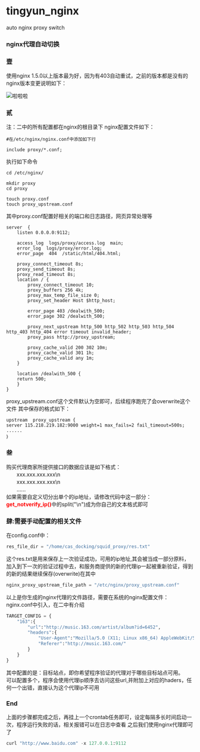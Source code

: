 # tingyun_nginx
auto nginx proxy switch

### nginx代理自动切换
### 壹
使用nginx 1.5.0以上版本最为好，因为有403自动重试，之前的版本都是没有的  
nginx版本变更说明如下：

![啦啦啦](https://github.com/tingyunsay/tingyun_nginx/raw/master/img/version_change.png)
### 贰
注：二中的所有配置都在nginx的根目录下
nginx配置文件如下：
```text
#在/etc/nginx/nginx.conf中添加如下行

include proxy/*.conf;
```
执行如下命令
```text
cd /etc/nginx/

mkdir proxy
cd proxy

touch proxy.conf
touch proxy_upstream.conf
```
其中proxy.conf配置好相关的端口和日志路径，网页异常处理等
```text
server  {
    listen 0.0.0.0:9112;

    access_log  logs/proxy/access.log  main;
    error_log  logs/proxy/error.log;
    error_page  404  /static/html/404.html;

    proxy_connect_timeout 8s;
    proxy_send_timeout 8s;
    proxy_read_timeout 8s;
    location / {
        proxy_connect_timeout 10;
        proxy_buffers 256 4k;
        proxy_max_temp_file_size 0;
        proxy_set_header Host $http_host;
        
        error_page 403 /dealwith_500;
        error_page 302 /dealwith_500;

        proxy_next_upstream http_500 http_502 http_503 http_504 http_403 http_404 error timeout invalid_header;
        proxy_pass http://proxy_upstream;

        proxy_cache_valid 200 302 10m;
        proxy_cache_valid 301 1h;
        proxy_cache_valid any 1m;
    }

    location /dealwith_500 {
    return 500;
    }
}
```
proxy_upstream.conf这个文件默认为空即可，后续程序跑完了会overwrite这个文件
其中保存的格式如下：
```text
upstream  proxy_upstream {
server 115.218.219.182:9000 weight=1 max_fails=2 fail_timeout=500s;
......
｝
```
### 叁
购买代理商家所提供接口的数据应该是如下格式：  
　　xxx.xxx.xxx.xxx\n  
　　xxx.xxx.xxx.xxx\n  
　　......  
如果需要自定义切分出单个的ip地址，请修改代码中这一部分：<font color="red">**get_notverify_ip()**</font>中的split("\n")成为你自己的文本格式即可
### 肆:需要手动配置的相关文件
在config.conf中：
```python
res_file_dir = "/home/cas_docking/squid_proxy/res.txt"
```
这个res.txt是用来保存上一次验证成功，可用的ip地址,其会被当成一部分原料，加入到下一次的验证过程中去，和服务商提供的新的代理ip一起被重新验证，得到的新的结果继续保存(overwrite)在其中

```python
nginx_proxy_upstream_file_path = "/etc/nginx/proxy_upstream.conf"
```
以上是你生成的nginx代理的文件路径，需要在系统的nginx配置文件：nginx.conf中引入，在二中有介绍

```python
TARGET_CONFIG = {
    "163":{
        "url":"http://music.163.com/artist/album?id=6452",
        "headers":{
            "User-Agent":"Mozilla/5.0 (X11; Linux x86_64) AppleWebKit/537.36 (KHTML, like Gecko) Chrome/57.0.2987.133 Safari/537.36",
            "Referer":"http://music.163.com/"
        }
    }
}
```
其中配置的是：目标站点，即你希望程序验证的代理对于哪些目标站点可用。  
可以配置多个，程序会使用代理ip顺序去访问这些url,并附加上对应的haders，任何一个出错，直接认为这个代理ip不可用
### End
上面的步骤都完成之后，再挂上一个crontab任务即可，设定每隔多长时间启动一次，程序运行失败的话，相关报错可以在日志中查看
之后我们使用nginx代理即可了
```python
curl "http://www.baidu.com" -x 127.0.0.1:9112
```
